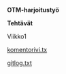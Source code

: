 **OTM-harjoitustyö**

**Tehtävät**

Viikko1

[komentorivi.tx](https://github.com/ratilmii/otm-harjoitustyo/blob/master/laskarit/viikko1/komentorivi.txt)

[gitlog.txt](https://github.com/ratilmii/otm-harjoitustyo/blob/master/laskarit/viikko1/gitlog.txt)
